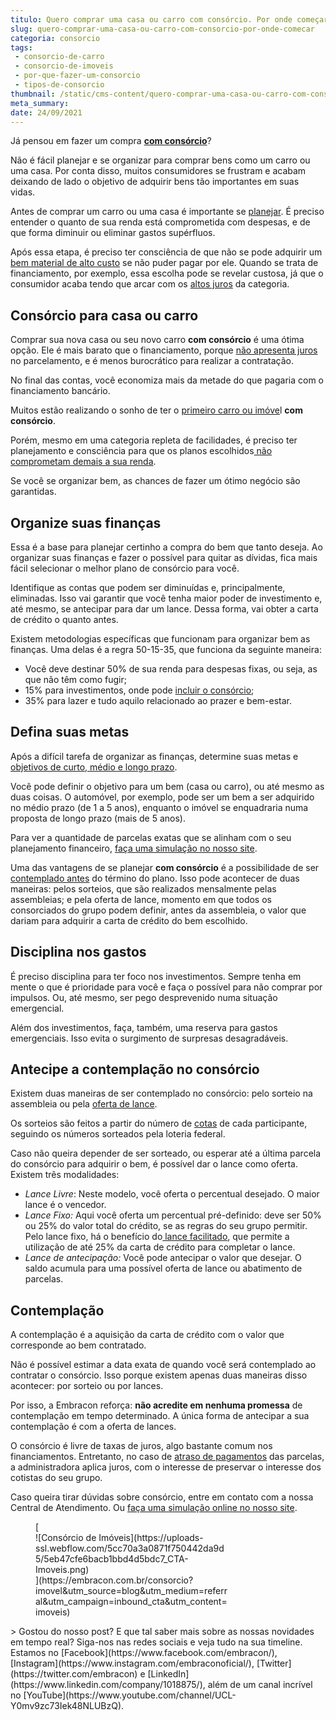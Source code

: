 ```yaml
---
titulo: Quero comprar uma casa ou carro com consórcio. Por onde começar?
slug: quero-comprar-uma-casa-ou-carro-com-consorcio-por-onde-comecar
categoria: consorcio
tags:
 - consorcio-de-carro
 - consorcio-de-imoveis
 - por-que-fazer-um-consorcio
 - tipos-de-consorcio
thumbnail: /static/cms-content/quero-comprar-uma-casa-ou-carro-com-consorcio-por-onde-comecar.jpg
meta_summary: 
date: 24/09/2021
---
```

Já pensou em fazer um compra [**com consórcio**](https://www.embracon.com.br/conhecaoconsorcio/entenda-o-consorcio)?

Não é fácil planejar e se organizar para comprar bens como um carro ou uma casa. Por conta disso, muitos consumidores se frustram e acabam deixando de lado o objetivo de adquirir bens tão importantes em suas vidas.

Antes de comprar um carro ou uma casa é importante se [planejar](https://www.embracon.com.br/blog/planejamento-financeiro-um-guia-para-as-financas-nao-sairem-de-controle). É preciso entender o quanto de sua renda está comprometida com despesas, e de que forma diminuir ou eliminar gastos supérfluos.

Após essa etapa, é preciso ter consciência de que não se pode adquirir um[ bem material de alto custo](https://www.embracon.com.br/blog/consorcio-de-imoveis-vale-a-pena) se não puder pagar por ele. Quando se trata de financiamento, por exemplo, essa escolha pode se revelar custosa, já que o consumidor acaba tendo que arcar com os [altos juros](https://www.embracon.com.br/blog/consorcio-nao-tem-juros-entenda) da categoria.

Consórcio para casa ou carro
----------------------------

Comprar sua nova casa ou seu novo carro **com consórcio** é uma ótima opção. Ele é mais barato que o financiamento, porque [não apresenta juros](https://www.embracon.com.br/blog/consorcio-nao-tem-juros-entenda) no parcelamento, e é menos burocrático para realizar a contratação.

No final das contas, você economiza mais da metade do que pagaria com o financiamento bancário.

Muitos estão realizando o sonho de ter o [primeiro carro ou imóve](https://www.embracon.com.br/blog/8-dicas-compra-primeiro-imovel)l **com consórcio**.

Porém, mesmo em uma categoria repleta de facilidades, é preciso ter planejamento e consciência para que os planos escolhidos[ não comprometam demais a sua renda](https://www.embracon.com.br/blog/confira-5-melhores-praticas-para-pagar-um-consorcio).

Se você se organizar bem, as chances de fazer um ótimo negócio são garantidas.

Organize suas finanças
----------------------

Essa é a base para planejar certinho a compra do bem que tanto deseja. Ao organizar suas finanças e fazer o possível para quitar as dívidas, fica mais fácil selecionar o melhor plano de consórcio para você.

Identifique as contas que podem ser diminuídas e, principalmente, eliminadas. Isso vai garantir que você tenha maior poder de investimento e, até mesmo, se antecipar para dar um lance. Dessa forma, vai obter a carta de crédito o quanto antes.

Existem metodologias específicas que funcionam para organizar bem as finanças. Uma delas é a regra 50-15-35, que funciona da seguinte maneira:

- Você deve destinar 50% de sua renda para despesas fixas, ou seja, as que não têm como fugir;
- 15% para investimentos, onde pode [incluir o consórcio](https://www.embracon.com.br/blog/confira-5-melhores-praticas-para-pagar-um-consorcio);
- 35% para lazer e tudo aquilo relacionado ao prazer e bem-estar.

Defina suas metas
-----------------

Após a difícil tarefa de organizar as finanças, determine suas metas e [objetivos de curto, médio e longo prazo](https://www.embracon.com.br/blog/como-investir-em-curto-medio-e-longo-prazo).

Você pode definir o objetivo para um bem (casa ou carro), ou até mesmo as duas coisas. O automóvel, por exemplo, pode ser um bem a ser adquirido no médio prazo (de 1 a 5 anos), enquanto o imóvel se enquadraria numa proposta de longo prazo (mais de 5 anos).

Para ver a quantidade de parcelas exatas que se alinham com o seu planejamento financeiro, [faça uma simulação no nosso site](http://www.embracon.com.br/ecommerce).

Uma das vantagens de se planejar **com consórcio** é a possibilidade de ser [contemplado antes](https://www.embracon.com.br/blog/quais-sao-as-formas-de-contemplacao) do término do plano. Isso pode acontecer de duas maneiras: pelos sorteios, que são realizados mensalmente pelas assembleias; e pela oferta de lance, momento em que todos os consorciados do grupo podem definir, antes da assembleia, o valor que dariam para adquirir a carta de crédito do bem escolhido.

Disciplina nos gastos
---------------------

É preciso disciplina para ter foco nos investimentos. Sempre tenha em mente o que é prioridade para você e faça o possível para não comprar por impulsos. Ou, até mesmo, ser pego desprevenido numa situação emergencial.

Além dos investimentos, faça, também, uma reserva para gastos emergenciais. Isso evita o surgimento de surpresas desagradáveis.

Antecipe a contemplação no consórcio
------------------------------------

Existem duas maneiras de ser contemplado no consórcio: pelo sorteio na assembleia ou pela [oferta de lance](https://www.embracon.com.br/blog/como-funcionam-os-tipos-de-lances-no-consorcio).

Os sorteios são feitos a partir do número de [cotas](https://www.embracon.com.br/conhecaoconsorcio/o-que-e-a-cota-de-consorcio) de cada participante, seguindo os números sorteados pela loteria federal.

Caso não queira depender de ser sorteado, ou esperar até a última parcela do consórcio para adquirir o bem, é possível dar o lance como oferta. Existem três modalidades:

- *Lance Livre*: Neste modelo, você oferta o percentual desejado. O maior lance é o vencedor.
- *Lance Fixo:* Aqui você oferta um percentual pré-definido: deve ser 50% ou 25% do valor total do crédito, se as regras do seu grupo permitir. Pelo lance fixo, há o benefício do[ lance facilitado](https://www.embracon.com.br/blog/lance-facilitado-consorcio-o-que-e), que permite a utilização de até 25% da carta de crédito para completar o lance.
- *Lance de antecipação:* Você pode antecipar o valor que desejar. O saldo acumula para uma possível oferta de lance ou abatimento de parcelas.

Contemplação
------------

A contemplação é a aquisição da carta de crédito com o valor que corresponde ao bem contratado.

Não é possível estimar a data exata de quando você será contemplado ao contratar o consórcio. Isso porque existem apenas duas maneiras disso acontecer: por sorteio ou por lances.

Por isso, a Embracon reforça: **não acredite em nenhuma promessa** de contemplação em tempo determinado. A única forma de antecipar a sua contemplação é com a oferta de lances.

O consórcio é livre de taxas de juros, algo bastante comum nos financiamentos. Entretanto, no caso de [atraso de pagamentos](https://www.embracon.com.br/blog/quais-sao-os-resultados-ao-desistir-do-consorcio) das parcelas, a administradora aplica juros, com o interesse de preservar o interesse dos cotistas do seu grupo.

Caso queira tirar dúvidas sobre consórcio, entre em contato com a nossa Central de Atendimento. Ou [faça uma simulação online no nosso site](http://www.embracon.com.br/ecommerce).

<figure class="w-richtext-figure-type-image w-richtext-align-center" style="max-width:310px">[<div>![Consórcio de Imóveis](https://uploads-ssl.webflow.com/5cc70a3a0871f750442da9d5/5eb47cfe6bacb1bbd4d5bdc7_CTA-Imoveis.png)</div>](https://embracon.com.br/consorcio?imovel&utm_source=blog&utm_medium=referral&utm_campaign=inbound_cta&utm_content=imoveis)</figure>> Gostou do nosso post? E que tal saber mais sobre as nossas novidades em tempo real? Siga-nos nas redes sociais e veja tudo na sua timeline. Estamos no [Facebook](https://www.facebook.com/embracon/), [Instagram](https://www.instagram.com/embraconoficial/), [Twitter](https://twitter.com/embracon) e [LinkedIn](https://www.linkedin.com/company/1018875/), além de um canal incrível no [YouTube](https://www.youtube.com/channel/UCL-Y0mv9zc73Iek48NLUBzQ).
